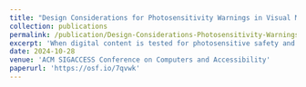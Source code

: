 ```yaml
---
title: "Design Considerations for Photosensitivity Warnings in Visual Media"
collection: publications
permalink: /publication/Design-Considerations-Photosensitivity-Warnings-ASSETS-2024
excerpt: 'When digital content is tested for photosensitive safety and is found to contain seizure-inducing strobes or flashing lights, warnings about photosensitive risk are usually shown to the user prior to viewing the content. These photosensitivity warnings are an important accessibility feature for people with photosensitive epilepsy, allowing them to avoid interacting with content that may trigger seizures. However, little is known about how these warnings should be structured to maximize effectiveness in helping with people PSE navigate visual media safely. The design space for photosensitivity warnings is vast and includes questions such as what details to include about strobing light sequences or the content itself, where to place warnings within an interface, and what methods to use to extract information about the strobing light sequences (e.g., crowdsourced or automated methods). In this work, we contribute an interview study with five people who have been diagnosed with photosensitive epilepsy about design considerations for photosensitivity warnings on digital platforms. To guide our interviews, we assembled examples of both crowdsourced and automated warnings about seizure-inducing content in films. Crowdsourced warnings were drawn from the DoesTheDogDie online forum and automated warnings were presented in the form of a high fidelity sketch demonstrating what an automated system for photosensitivity warnings might look like when deployed by a film streaming platform. We contribute design guidelines for the structure, content, and data sourcing of photosensitivity warnings for visual media based on the findings of our interviews.'
date: 2024-10-28
venue: 'ACM SIGACCESS Conference on Computers and Accessibility'
paperurl: 'https://osf.io/7qvwk'
---
```

